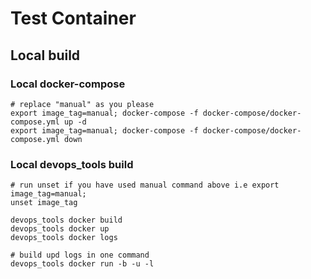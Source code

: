 # Test Container

## Local build

### Local docker-compose

```
# replace "manual" as you please
export image_tag=manual; docker-compose -f docker-compose/docker-compose.yml up -d
export image_tag=manual; docker-compose -f docker-compose/docker-compose.yml down

```

### Local devops_tools build

```
# run unset if you have used manual command above i.e export image_tag=manual;
unset image_tag

devops_tools docker build
devops_tools docker up
devops_tools docker logs

# build upd logs in one command
devops_tools docker run -b -u -l

```
